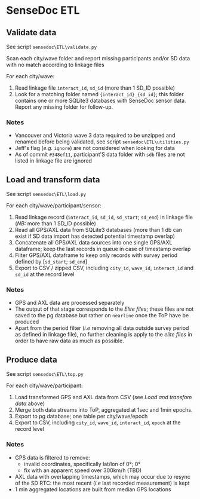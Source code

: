 # SenseDoc ETL

## Validate data

See script `sensedoc\ETL\validate.py`

Scan each city/wave folder and report missing participants and/or SD data with no match according to linkage files

For each city/wave:
1. Read linkage file `interact_id`, `sd_id` (more than 1 SD_ID possible)
2. Look for a matching folder named `{interact_id}_{sd_id}`; this folder contains one or more SQLite3 databases with SenseDoc sensor data. Report any missing folder for follow-up.

### Notes

- Vancouver and Victoria wave 3 data required to be unzipped and renamed before being validated, see script `sensedoc\ETL\utilities.py`
- Jeff's flag (_e.g._ `ignore`) are not considered when looking for data
- As of commit `#348ef11`, participant'S data folder with `sdb` files are not listed in linkage file are ignored

## Load and transform data

See script `sensedoc\ETL\load.py`

For each city/wave/participant/sensor:
1. Read linkage record (`interact_id`, `sd_id`, `sd_start`; `sd_end`) in linkage file (_NB:_ more than 1 SD_ID possible)
2. Read all GPS/AXL data from SQLite3 databases (more than 1 db can exist if SD data import has detected potential timestamp overlap)
3. Concatenate all GPS/AXL data sources into one single GPS/AXL dataframe; keep the last records in queue in case of timestamp overlap
4. Filter GPS/AXL dataframe to keep only records with survey period defined by [`sd_start`; `sd_end`]
5. Export to CSV / zipped CSV, including `city_id`, `wave_id`, `interact_id` and `sd_id` at the record level

### Notes

- GPS and AXL data are processed separately
- The output of that stage corresponds to the _Elite files_; these files are not saved to the pg database but rather on `nearline` once the ToP have be produced
- Apart from the period filter (_i.e_ removing all data outside survey period as defined in linkage file), no further cleaning is apply to the _elite files_ in order to have raw data as much as possible.

## Produce data

See script `sensedoc\ETL\top.py`

For each city/wave/participant:
1. Load transformed GPS and AXL data from CSV (see _Load and transfom data_ above)
2. Merge both data streams into ToP, aggregated at 1sec and 1min epochs.
3. Export to pg database; one table per city/wave/epoch
4. Export to CSV, including `city_id`, `wave_id`, `interact_id`, `epoch` at the record level

### Notes

- GPS data is filtered to remove:
    + invalid coordinates, specifically lat/lon of 0°; 0°
    + fix with an apparent speed over 300km/h (TBD)
- AXL data with overlapping timestamps, which may occur due to resync of the SD RTC: the most recent (_i.e_ last recorded measurement) is kept
- 1 min aggregated locations are built from median GPS locations